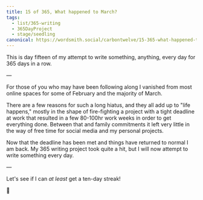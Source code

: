 ```yaml
---
title: 15 of 365, What happened to March?
tags:
  - list/365-writing
  - 365DayProject
  - stage/seedling
canonical: https://wordsmith.social/carbontwelve/15-365-what-happened-to-march
---
```



This is day fifteen of my attempt to write something, anything, every day for 365 days in a row.

—

For those of you who may have been following along I vanished from most online spaces for some of February and the majority of March.

There are a few reasons for such a long hiatus, and they all add up to "life happens," mostly in the shape of fire-fighting a project with a tight deadline at work that resulted in a few 80-100hr work weeks in order to get everything done. Between that and family commitments it left very little in the way of free time for social media and my personal projects.

Now that the deadline has been met and things have returned to normal I am back. My 365 writing project took quite a hit, but I will now attempt to write something every day.

—

Let's see if I can *at least* get a ten-day streak!

🌻